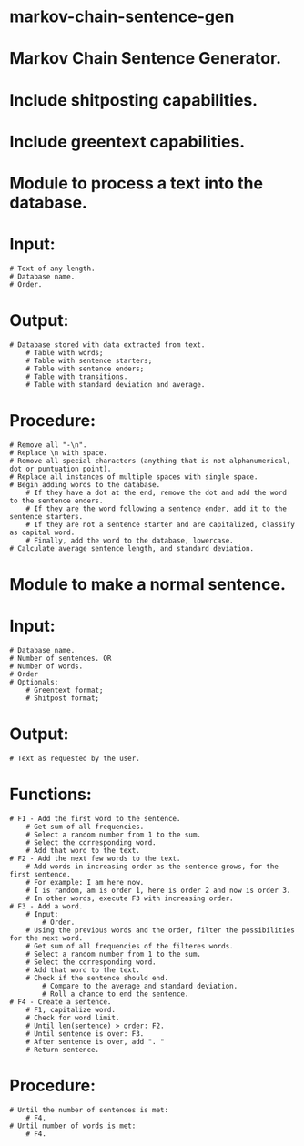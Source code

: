 # markov-chain-sentence-gen

# Markov Chain Sentence Generator.
# Include shitposting capabilities.
# Include greentext capabilities.

# Module to process a text into the database.
# Input:
    # Text of any length.
    # Database name.
    # Order.
# Output:
    # Database stored with data extracted from text.
        # Table with words;
        # Table with sentence starters;
        # Table with sentence enders;
        # Table with transitions.
        # Table with standard deviation and average.
# Procedure:
    # Remove all "-\n".
    # Replace \n with space.
    # Remove all special characters (anything that is not alphanumerical, dot or puntuation point).
    # Replace all instances of multiple spaces with single space.
    # Begin adding words to the database.
        # If they have a dot at the end, remove the dot and add the word to the sentence enders.
        # If they are the word following a sentence ender, add it to the sentence starters.
        # If they are not a sentence starter and are capitalized, classify as capital word.
        # Finally, add the word to the database, lowercase.
    # Calculate average sentence length, and standard deviation.

# Module to make a normal sentence.
# Input: 
    # Database name.
    # Number of sentences. OR
    # Number of words.
    # Order
    # Optionals:
        # Greentext format;
        # Shitpost format;
# Output:
    # Text as requested by the user.
# Functions:
    # F1 - Add the first word to the sentence.
        # Get sum of all frequencies.
        # Select a random number from 1 to the sum.
        # Select the corresponding word.
        # Add that word to the text.
    # F2 - Add the next few words to the text.
        # Add words in increasing order as the sentence grows, for the first sentence.
        # For example: I am here now.
        # I is random, am is order 1, here is order 2 and now is order 3.
        # In other words, execute F3 with increasing order.
    # F3 - Add a word.
        # Input: 
            # Order.
        # Using the previous words and the order, filter the possibilities for the next word.
        # Get sum of all frequencies of the filteres words.
        # Select a random number from 1 to the sum.
        # Select the corresponding word.
        # Add that word to the text.
        # Check if the sentence should end.
            # Compare to the average and standard deviation.
            # Roll a chance to end the sentence.
    # F4 - Create a sentence.
        # F1, capitalize word.
        # Check for word limit.
        # Until len(sentence) > order: F2.
        # Until sentence is over: F3.
        # After sentence is over, add ". "
        # Return sentence.
# Procedure:
    # Until the number of sentences is met:
        # F4.
    # Until number of words is met:
        # F4.
